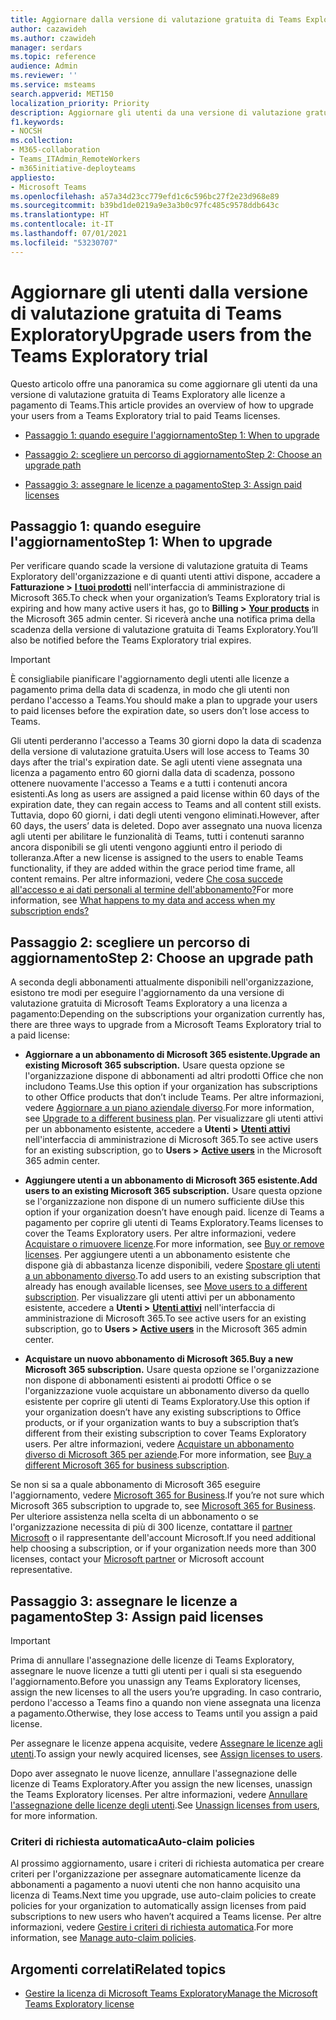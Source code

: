 ```yaml
---
title: Aggiornare dalla versione di valutazione gratuita di Teams Exploratory
author: cazawideh
ms.author: czawideh
manager: serdars
ms.topic: reference
audience: Admin
ms.reviewer: ''
ms.service: msteams
search.appverid: MET150
localization_priority: Priority
description: Aggiornare gli utenti da una versione di valutazione gratuita di Teams Exploratory a una licenza a pagamento.
f1.keywords:
- NOCSH
ms.collection:
- M365-collaboration
- Teams_ITAdmin_RemoteWorkers
- m365initiative-deployteams
appliesto:
- Microsoft Teams
ms.openlocfilehash: a57a34d23cc779efd1c6c596bc27f2e23d968e89
ms.sourcegitcommit: b39bd1de0219a9e3a3b0c97fc485c9578ddb643c
ms.translationtype: HT
ms.contentlocale: it-IT
ms.lasthandoff: 07/01/2021
ms.locfileid: "53230707"
---
```

# <a name="upgrade-users-from-the-teams-exploratory-trial"></a><span data-ttu-id="02b4d-103">Aggiornare gli utenti dalla versione di valutazione gratuita di Teams Exploratory</span><span class="sxs-lookup"><span data-stu-id="02b4d-103">Upgrade users from the Teams Exploratory trial</span></span>

<span data-ttu-id="02b4d-104">Questo articolo offre una panoramica su come aggiornare gli utenti da una versione di valutazione gratuita di Teams Exploratory alle licenze a pagamento di Teams.</span><span class="sxs-lookup"><span data-stu-id="02b4d-104">This article provides an overview of how to upgrade your users from a Teams Exploratory trial to paid Teams licenses.</span></span>

- [<span data-ttu-id="02b4d-105">Passaggio 1: quando eseguire l'aggiornamento</span><span class="sxs-lookup"><span data-stu-id="02b4d-105">Step 1: When to upgrade</span></span>](#step-1-when-to-upgrade)

- [<span data-ttu-id="02b4d-106">Passaggio 2: scegliere un percorso di aggiornamento</span><span class="sxs-lookup"><span data-stu-id="02b4d-106">Step 2: Choose an upgrade path</span></span>](#step-2-choose-an-upgrade-path)

- [<span data-ttu-id="02b4d-107">Passaggio 3: assegnare le licenze a pagamento</span><span class="sxs-lookup"><span data-stu-id="02b4d-107">Step 3: Assign paid licenses</span></span>](#step-3-assign-paid-licenses)

## <a name="step-1-when-to-upgrade"></a><span data-ttu-id="02b4d-108">Passaggio 1: quando eseguire l'aggiornamento</span><span class="sxs-lookup"><span data-stu-id="02b4d-108">Step 1: When to upgrade</span></span>  

<span data-ttu-id="02b4d-109">Per verificare quando scade la versione di valutazione gratuita di Teams Exploratory dell'organizzazione e di quanti utenti attivi dispone, accadere a **Fatturazione >** <a href="https://go.microsoft.com/fwlink/p/?linkid=842054" target="_blank"><b>I tuoi prodotti</b></a> nell'interfaccia di amministrazione di Microsoft 365.</span><span class="sxs-lookup"><span data-stu-id="02b4d-109">To check when your organization’s Teams Exploratory trial is expiring and how many active users it has, go to **Billing >** <a href="https://go.microsoft.com/fwlink/p/?linkid=842054" target="_blank"><b>Your products</b></a> in the Microsoft 365 admin center.</span></span> <span data-ttu-id="02b4d-110">Si riceverà anche una notifica prima della scadenza della versione di valutazione gratuita di Teams Exploratory.</span><span class="sxs-lookup"><span data-stu-id="02b4d-110">You’ll also be notified before the Teams Exploratory trial expires.</span></span>

> [!IMPORTANT]
> <span data-ttu-id="02b4d-111">È consigliabile pianificare l'aggiornamento degli utenti alle licenze a pagamento prima della data di scadenza, in modo che gli utenti non perdano l'accesso a Teams.</span><span class="sxs-lookup"><span data-stu-id="02b4d-111">You should make a plan to upgrade your users to paid licenses before the expiration date, so users don’t lose access to Teams.</span></span>
>
> <span data-ttu-id="02b4d-112">Gli utenti perderanno l'accesso a Teams 30 giorni dopo la data di scadenza della versione di valutazione gratuita.</span><span class="sxs-lookup"><span data-stu-id="02b4d-112">Users will lose access to Teams 30 days after the trial's expiration date.</span></span> <span data-ttu-id="02b4d-113">Se agli utenti viene assegnata una licenza a pagamento entro 60 giorni dalla data di scadenza, possono ottenere nuovamente l'accesso a Teams e a tutti i contenuti ancora esistenti.</span><span class="sxs-lookup"><span data-stu-id="02b4d-113">As long as users are assigned a paid license within 60 days of the expiration date, they can regain access to Teams and all content still exists.</span></span> <span data-ttu-id="02b4d-114">Tuttavia, dopo 60 giorni, i dati degli utenti vengono eliminati.</span><span class="sxs-lookup"><span data-stu-id="02b4d-114">However, after 60 days, the users’ data is deleted.</span></span> <span data-ttu-id="02b4d-115">Dopo aver assegnato una nuova licenza agli utenti per abilitare le funzionalità di Teams, tutti i contenuti saranno ancora disponibili se gli utenti vengono aggiunti entro il periodo di tolleranza.</span><span class="sxs-lookup"><span data-stu-id="02b4d-115">After a new license is assigned to the users to enable Teams functionality, if they are added within the grace period time frame, all content remains.</span></span> <span data-ttu-id="02b4d-116">Per altre informazioni, vedere <a href="/microsoft-365/commerce/subscriptions/what-if-my-subscription-expires?view=o365-worldwide" target="_blank">Che cosa succede all'accesso e ai dati personali al termine dell'abbonamento?</a></span><span class="sxs-lookup"><span data-stu-id="02b4d-116">For more information, see <a href="/microsoft-365/commerce/subscriptions/what-if-my-subscription-expires?view=o365-worldwide" target="_blank">What happens to my data and access when my subscription ends?</a></span></span>

## <a name="step-2-choose-an-upgrade-path"></a><span data-ttu-id="02b4d-117">Passaggio 2: scegliere un percorso di aggiornamento</span><span class="sxs-lookup"><span data-stu-id="02b4d-117">Step 2: Choose an upgrade path</span></span>

<span data-ttu-id="02b4d-118">A seconda degli abbonamenti attualmente disponibili nell'organizzazione, esistono tre modi per eseguire l'aggiornamento da una versione di valutazione gratuita di Microsoft Teams Exploratory a una licenza a pagamento:</span><span class="sxs-lookup"><span data-stu-id="02b4d-118">Depending on the subscriptions your organization currently has, there are three ways to upgrade from a Microsoft Teams Exploratory trial to a paid license:</span></span>

- <span data-ttu-id="02b4d-119">**Aggiornare a un abbonamento di Microsoft 365 esistente.**</span><span class="sxs-lookup"><span data-stu-id="02b4d-119">**Upgrade an existing Microsoft 365 subscription.**</span></span> <span data-ttu-id="02b4d-120">Usare questa opzione se l'organizzazione dispone di abbonamenti ad altri prodotti Office che non includono Teams.</span><span class="sxs-lookup"><span data-stu-id="02b4d-120">Use this option if your organization has subscriptions to other Office products that don’t include Teams.</span></span> <span data-ttu-id="02b4d-121">Per altre informazioni, vedere <a href="/microsoft-365/commerce/subscriptions/upgrade-to-different-plan?view=o365-worldwide" target="_blank">Aggiornare a un piano aziendale diverso</a>.</span><span class="sxs-lookup"><span data-stu-id="02b4d-121">For more information, see <a href="/microsoft-365/commerce/subscriptions/upgrade-to-different-plan?view=o365-worldwide" target="_blank">Upgrade to a different business plan</a>.</span></span> <span data-ttu-id="02b4d-122">Per visualizzare gli utenti attivi per un abbonamento esistente, accedere a **Utenti >** <a href="https://go.microsoft.com/fwlink/p/?linkid=834822" target="_blank"><b>Utenti attivi</b></a> nell'interfaccia di amministrazione di Microsoft 365.</span><span class="sxs-lookup"><span data-stu-id="02b4d-122">To see active users for an existing subscription, go to **Users >** <a href="https://go.microsoft.com/fwlink/p/?linkid=834822" target="_blank"><b>Active users</b></a> in the Microsoft 365 admin center.</span></span>

- <span data-ttu-id="02b4d-123">**Aggiungere utenti a un abbonamento di Microsoft 365 esistente.**</span><span class="sxs-lookup"><span data-stu-id="02b4d-123">**Add users to an existing Microsoft 365 subscription.**</span></span> <span data-ttu-id="02b4d-124">Usare questa opzione se l'organizzazione non dispone di un numero sufficiente di</span><span class="sxs-lookup"><span data-stu-id="02b4d-124">Use this option if your organization doesn’t have enough paid.</span></span> <span data-ttu-id="02b4d-125">licenze di Teams a pagamento per coprire gli utenti di Teams Exploratory.</span><span class="sxs-lookup"><span data-stu-id="02b4d-125">Teams licenses to cover the Teams Exploratory users.</span></span> <span data-ttu-id="02b4d-126">Per altre informazioni, vedere <a href="/microsoft-365/commerce/licenses/buy-licenses?view=o365-worldwide" target="_blank">Acquistare o rimuovere licenze</a>.</span><span class="sxs-lookup"><span data-stu-id="02b4d-126">For more information, see <a href="/microsoft-365/commerce/licenses/buy-licenses?view=o365-worldwide" target="_blank">Buy or remove licenses</a>.</span></span> <span data-ttu-id="02b4d-127">Per aggiungere utenti a un abbonamento esistente che dispone già di abbastanza licenze disponibili, vedere <a href="/microsoft-365/commerce/subscriptions/move-users-different-subscription?view=o365-worldwide" target="_blank">Spostare gli utenti a un abbonamento diverso</a>.</span><span class="sxs-lookup"><span data-stu-id="02b4d-127">To add users to an existing subscription that already has enough available licenses, see <a href="/microsoft-365/commerce/subscriptions/move-users-different-subscription?view=o365-worldwide" target="_blank">Move users to a different subscription</a>.</span></span> <span data-ttu-id="02b4d-128">Per visualizzare gli utenti attivi per un abbonamento esistente, accedere a **Utenti >** <a href="https://go.microsoft.com/fwlink/p/?linkid=834822" target="_blank"><b>Utenti attivi</b></a> nell'interfaccia di amministrazione di Microsoft 365.</span><span class="sxs-lookup"><span data-stu-id="02b4d-128">To see active users for an existing subscription, go to **Users >** <a href="https://go.microsoft.com/fwlink/p/?linkid=834822" target="_blank"><b>Active users</b></a> in the Microsoft 365 admin center.</span></span>

- <span data-ttu-id="02b4d-129">**Acquistare un nuovo abbonamento di Microsoft 365.**</span><span class="sxs-lookup"><span data-stu-id="02b4d-129">**Buy a new Microsoft 365 subscription.**</span></span> <span data-ttu-id="02b4d-130">Usare questa opzione se l'organizzazione non dispone di abbonamenti esistenti ai prodotti Office o se l'organizzazione vuole acquistare un abbonamento diverso da quello esistente per coprire gli utenti di Teams Exploratory.</span><span class="sxs-lookup"><span data-stu-id="02b4d-130">Use this option if your organization doesn’t have any existing subscriptions to Office products, or if your organization wants to buy a subscription that’s different from their existing subscription to cover Teams Exploratory users.</span></span>  <span data-ttu-id="02b4d-131">Per altre informazioni, vedere <a href="/microsoft-365/commerce/try-or-buy-microsoft-365?view=o365-worldwide%22%20\#buy-a-different-subscription" target="_blank">Acquistare un abbonamento diverso di Microsoft 365 per aziende</a>.</span><span class="sxs-lookup"><span data-stu-id="02b4d-131">For more information, see <a href="/microsoft-365/commerce/try-or-buy-microsoft-365?view=o365-worldwide%22%20\#buy-a-different-subscription" target="_blank">Buy a different Microsoft 365 for business subscription</a>.</span></span>

<span data-ttu-id="02b4d-132">Se non si sa a quale abbonamento di Microsoft 365 eseguire l'aggiornamento, vedere <a href="https://www.microsoft.com/microsoft-365/business#coreui-heading-hiatrep" target="_blank">Microsoft 365 for Business</a>.</span><span class="sxs-lookup"><span data-stu-id="02b4d-132">If you’re not sure which Microsoft 365 subscription to upgrade to, see <a href="https://www.microsoft.com/microsoft-365/business#coreui-heading-hiatrep" target="_blank">Microsoft 365 for Business</a>.</span></span> <span data-ttu-id="02b4d-133">Per ulteriore assistenza nella scelta di un abbonamento o se l'organizzazione necessita di più di 300 licenze, contattare il <a href="https://www.microsoft.com/solution-providers/home" target="_blank">partner Microsoft</a> o il rappresentante dell'account Microsoft.</span><span class="sxs-lookup"><span data-stu-id="02b4d-133">If you need additional help choosing a subscription, or if your organization needs more than 300 licenses, contact your <a href="https://www.microsoft.com/solution-providers/home" target="_blank">Microsoft partner</a> or Microsoft account representative.</span></span>

## <a name="step-3-assign-paid-licenses"></a><span data-ttu-id="02b4d-134">Passaggio 3: assegnare le licenze a pagamento</span><span class="sxs-lookup"><span data-stu-id="02b4d-134">Step 3: Assign paid licenses</span></span>

> [!IMPORTANT]
> <span data-ttu-id="02b4d-135">Prima di annullare l'assegnazione delle licenze di Teams Exploratory, assegnare le nuove licenze a tutti gli utenti per i quali si sta eseguendo l'aggiornamento.</span><span class="sxs-lookup"><span data-stu-id="02b4d-135">Before you unassign any Teams Exploratory licenses, assign the new licenses to all the users you’re upgrading.</span></span> <span data-ttu-id="02b4d-136">In caso contrario, perdono l'accesso a Teams fino a quando non viene assegnata una licenza a pagamento.</span><span class="sxs-lookup"><span data-stu-id="02b4d-136">Otherwise, they lose access to Teams until you assign a paid license.</span></span>  

<span data-ttu-id="02b4d-137">Per assegnare le licenze appena acquisite, vedere <a href="/microsoft-365/admin/manage/assign-licenses-to-users?view=o365-worldwide&viewFallbackFrom=o365-worldwide%22%20%5C" target="_blank">Assegnare le licenze agli utenti</a>.</span><span class="sxs-lookup"><span data-stu-id="02b4d-137">To assign your newly acquired licenses, see <a href="/microsoft-365/admin/manage/assign-licenses-to-users?view=o365-worldwide&viewFallbackFrom=o365-worldwide%22%20%5C" target="_blank">Assign licenses to users</a>.</span></span>  

<span data-ttu-id="02b4d-138">Dopo aver assegnato le nuove licenze, annullare l'assegnazione delle licenze di Teams Exploratory.</span><span class="sxs-lookup"><span data-stu-id="02b4d-138">After you assign the new licenses, unassign the Teams Exploratory licenses.</span></span> <span data-ttu-id="02b4d-139">Per altre informazioni, vedere <a href="/microsoft-365/admin/manage/remove-licenses-from-users?view=o365-worldwide" target="_blank">Annullare l'assegnazione delle licenze degli utenti</a>.</span><span class="sxs-lookup"><span data-stu-id="02b4d-139">See <a href="/microsoft-365/admin/manage/remove-licenses-from-users?view=o365-worldwide" target="_blank">Unassign licenses from users</a>, for more information.</span></span>

### <a name="auto-claim-policies"></a><span data-ttu-id="02b4d-140">Criteri di richiesta automatica</span><span class="sxs-lookup"><span data-stu-id="02b4d-140">Auto-claim policies</span></span>

<span data-ttu-id="02b4d-141">Al prossimo aggiornamento, usare i criteri di richiesta automatica per creare criteri per l'organizzazione per assegnare automaticamente licenze da abbonamenti a pagamento a nuovi utenti che non hanno acquisito una licenza di Teams.</span><span class="sxs-lookup"><span data-stu-id="02b4d-141">Next time you upgrade, use auto-claim policies to create policies for your organization to automatically assign licenses from paid subscriptions to new users who haven’t acquired a Teams license.</span></span> <span data-ttu-id="02b4d-142">Per altre informazioni, vedere <a href="/microsoft-365/commerce/licenses/manage-auto-claim-policies?view=o365-worldwide" target="_blank">Gestire i criteri di richiesta automatica</a>.</span><span class="sxs-lookup"><span data-stu-id="02b4d-142">For more information, see <a href="/microsoft-365/commerce/licenses/manage-auto-claim-policies?view=o365-worldwide" target="_blank">Manage auto-claim policies</a>.</span></span>

## <a name="related-topics"></a><span data-ttu-id="02b4d-143">Argomenti correlati</span><span class="sxs-lookup"><span data-stu-id="02b4d-143">Related topics</span></span>

- [<span data-ttu-id="02b4d-144">Gestire la licenza di Microsoft Teams Exploratory</span><span class="sxs-lookup"><span data-stu-id="02b4d-144">Manage the Microsoft Teams Exploratory license</span></span>](teams-exploratory.md)
